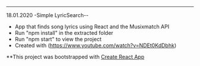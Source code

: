 ---

18.01.2020
-Simple LyricSearch--

- App that finds song lyrics using React and the Musixmatch API
- Run "npm install" in the extracted folder
- Run "npm start" to view the project
- Created with (https://www.youtube.com/watch?v=NDEt0KdDbhk)

\*\*This project was bootstrapped with [Create React App](https://github.com/facebook/create-react-app)
